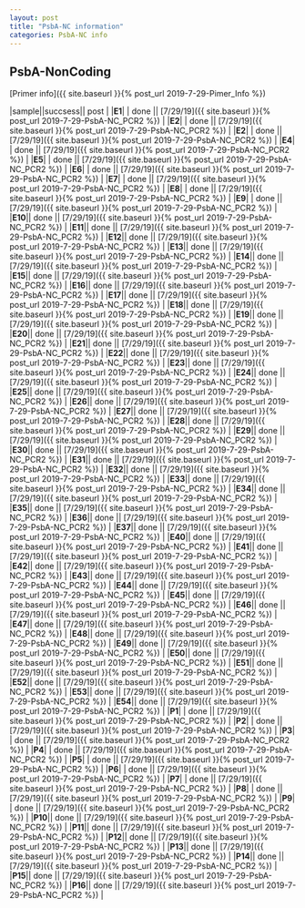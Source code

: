 ```yaml
---
layout: post
title: "PsbA-NC information"
categories: PsbA-NC info
---
```


## PsbA-NonCoding

[Primer info]({{ site.baseurl }}{% post_url 2019-7-29-Pimer_Info %})


|sample||succsess|| post |
|**E1**| | done || [7/29/19]({{ site.baseurl }}{% post_url 2019-7-29-PsbA-NC_PCR2 %}) |
|**E2**| | done || [7/29/19]({{ site.baseurl }}{% post_url 2019-7-29-PsbA-NC_PCR2 %}) |
|**E2**| | done || [7/29/19]({{ site.baseurl }}{% post_url 2019-7-29-PsbA-NC_PCR2 %}) |
|**E4**| | done || [7/29/19]({{ site.baseurl }}{% post_url 2019-7-29-PsbA-NC_PCR2 %}) |
|**E5**| | done || [7/29/19]({{ site.baseurl }}{% post_url 2019-7-29-PsbA-NC_PCR2 %}) |
|**E6**| | done || [7/29/19]({{ site.baseurl }}{% post_url 2019-7-29-PsbA-NC_PCR2 %}) |
|**E7**| | done || [7/29/19]({{ site.baseurl }}{% post_url 2019-7-29-PsbA-NC_PCR2 %}) |
|**E8**| | done || [7/29/19]({{ site.baseurl }}{% post_url 2019-7-29-PsbA-NC_PCR2 %}) |
|**E9**| | done || [7/29/19]({{ site.baseurl }}{% post_url 2019-7-29-PsbA-NC_PCR2 %}) |
|**E10**|| done || [7/29/19]({{ site.baseurl }}{% post_url 2019-7-29-PsbA-NC_PCR2 %}) |
|**E11**|| done || [7/29/19]({{ site.baseurl }}{% post_url 2019-7-29-PsbA-NC_PCR2 %}) |
|**E12**|| done || [7/29/19]({{ site.baseurl }}{% post_url 2019-7-29-PsbA-NC_PCR2 %}) |
|**E13**|| done || [7/29/19]({{ site.baseurl }}{% post_url 2019-7-29-PsbA-NC_PCR2 %}) |
|**E14**|| done || [7/29/19]({{ site.baseurl }}{% post_url 2019-7-29-PsbA-NC_PCR2 %}) |
|**E15**|| done || [7/29/19]({{ site.baseurl }}{% post_url 2019-7-29-PsbA-NC_PCR2 %}) |
|**E16**|| done || [7/29/19]({{ site.baseurl }}{% post_url 2019-7-29-PsbA-NC_PCR2 %}) |
|**E17**|| done || [7/29/19]({{ site.baseurl }}{% post_url 2019-7-29-PsbA-NC_PCR2 %}) |
|**E18**|| done || [7/29/19]({{ site.baseurl }}{% post_url 2019-7-29-PsbA-NC_PCR2 %}) |
|**E19**|| done || [7/29/19]({{ site.baseurl }}{% post_url 2019-7-29-PsbA-NC_PCR2 %}) |
|**E20**|| done || [7/29/19]({{ site.baseurl }}{% post_url 2019-7-29-PsbA-NC_PCR2 %}) |
|**E21**|| done || [7/29/19]({{ site.baseurl }}{% post_url 2019-7-29-PsbA-NC_PCR2 %}) |
|**E22**|| done || [7/29/19]({{ site.baseurl }}{% post_url 2019-7-29-PsbA-NC_PCR2 %}) |
|**E23**|| done || [7/29/19]({{ site.baseurl }}{% post_url 2019-7-29-PsbA-NC_PCR2 %}) |
|**E24**|| done || [7/29/19]({{ site.baseurl }}{% post_url 2019-7-29-PsbA-NC_PCR2 %}) |
|**E25**|| done || [7/29/19]({{ site.baseurl }}{% post_url 2019-7-29-PsbA-NC_PCR2 %}) |
|**E26**|| done || [7/29/19]({{ site.baseurl }}{% post_url 2019-7-29-PsbA-NC_PCR2 %}) |
|**E27**|| done || [7/29/19]({{ site.baseurl }}{% post_url 2019-7-29-PsbA-NC_PCR2 %}) |
|**E28**|| done || [7/29/19]({{ site.baseurl }}{% post_url 2019-7-29-PsbA-NC_PCR2 %}) |
|**E29**|| done || [7/29/19]({{ site.baseurl }}{% post_url 2019-7-29-PsbA-NC_PCR2 %}) |
|**E30**|| done || [7/29/19]({{ site.baseurl }}{% post_url 2019-7-29-PsbA-NC_PCR2 %}) |
|**E31**|| done || [7/29/19]({{ site.baseurl }}{% post_url 2019-7-29-PsbA-NC_PCR2 %}) |
|**E32**|| done || [7/29/19]({{ site.baseurl }}{% post_url 2019-7-29-PsbA-NC_PCR2 %}) |
|**E33**|| done || [7/29/19]({{ site.baseurl }}{% post_url 2019-7-29-PsbA-NC_PCR2 %}) |
|**E34**|| done || [7/29/19]({{ site.baseurl }}{% post_url 2019-7-29-PsbA-NC_PCR2 %}) |
|**E35**|| done || [7/29/19]({{ site.baseurl }}{% post_url 2019-7-29-PsbA-NC_PCR2 %}) |
|**E36**|| done || [7/29/19]({{ site.baseurl }}{% post_url 2019-7-29-PsbA-NC_PCR2 %}) |
|**E37**|| done || [7/29/19]({{ site.baseurl }}{% post_url 2019-7-29-PsbA-NC_PCR2 %}) |
|**E40**|| done || [7/29/19]({{ site.baseurl }}{% post_url 2019-7-29-PsbA-NC_PCR2 %}) |
|**E41**|| done || [7/29/19]({{ site.baseurl }}{% post_url 2019-7-29-PsbA-NC_PCR2 %}) |
|**E42**|| done || [7/29/19]({{ site.baseurl }}{% post_url 2019-7-29-PsbA-NC_PCR2 %}) |
|**E43**|| done || [7/29/19]({{ site.baseurl }}{% post_url 2019-7-29-PsbA-NC_PCR2 %}) |
|**E44**|| done || [7/29/19]({{ site.baseurl }}{% post_url 2019-7-29-PsbA-NC_PCR2 %}) |
|**E45**|| done || [7/29/19]({{ site.baseurl }}{% post_url 2019-7-29-PsbA-NC_PCR2 %}) |
|**E46**|| done || [7/29/19]({{ site.baseurl }}{% post_url 2019-7-29-PsbA-NC_PCR2 %}) |
|**E47**|| done || [7/29/19]({{ site.baseurl }}{% post_url 2019-7-29-PsbA-NC_PCR2 %}) |
|**E48**|| done || [7/29/19]({{ site.baseurl }}{% post_url 2019-7-29-PsbA-NC_PCR2 %}) |
|**E49**|| done || [7/29/19]({{ site.baseurl }}{% post_url 2019-7-29-PsbA-NC_PCR2 %}) |
|**E50**|| done || [7/29/19]({{ site.baseurl }}{% post_url 2019-7-29-PsbA-NC_PCR2 %}) |
|**E51**|| done || [7/29/19]({{ site.baseurl }}{% post_url 2019-7-29-PsbA-NC_PCR2 %}) |
|**E52**|| done || [7/29/19]({{ site.baseurl }}{% post_url 2019-7-29-PsbA-NC_PCR2 %}) |
|**E53**|| done || [7/29/19]({{ site.baseurl }}{% post_url 2019-7-29-PsbA-NC_PCR2 %}) |
|**E54**|| done || [7/29/19]({{ site.baseurl }}{% post_url 2019-7-29-PsbA-NC_PCR2 %}) |
|**P1**| | done || [7/29/19]({{ site.baseurl }}{% post_url 2019-7-29-PsbA-NC_PCR2 %}) |
|**P2**| | done || [7/29/19]({{ site.baseurl }}{% post_url 2019-7-29-PsbA-NC_PCR2 %}) |
|**P3**| | done || [7/29/19]({{ site.baseurl }}{% post_url 2019-7-29-PsbA-NC_PCR2 %}) |
|**P4**| | done || [7/29/19]({{ site.baseurl }}{% post_url 2019-7-29-PsbA-NC_PCR2 %}) |
|**P5**| | done || [7/29/19]({{ site.baseurl }}{% post_url 2019-7-29-PsbA-NC_PCR2 %}) |
|**P6**| | done || [7/29/19]({{ site.baseurl }}{% post_url 2019-7-29-PsbA-NC_PCR2 %}) |
|**P7**| | done || [7/29/19]({{ site.baseurl }}{% post_url 2019-7-29-PsbA-NC_PCR2 %}) |
|**P8**| | done || [7/29/19]({{ site.baseurl }}{% post_url 2019-7-29-PsbA-NC_PCR2 %}) |
|**P9**| | done || [7/29/19]({{ site.baseurl }}{% post_url 2019-7-29-PsbA-NC_PCR2 %}) |
|**P10**|| done || [7/29/19]({{ site.baseurl }}{% post_url 2019-7-29-PsbA-NC_PCR2 %}) |
|**P11**|| done || [7/29/19]({{ site.baseurl }}{% post_url 2019-7-29-PsbA-NC_PCR2 %}) |
|**P12**|| done || [7/29/19]({{ site.baseurl }}{% post_url 2019-7-29-PsbA-NC_PCR2 %}) |
|**P13**|| done || [7/29/19]({{ site.baseurl }}{% post_url 2019-7-29-PsbA-NC_PCR2 %}) |
|**P14**|| done || [7/29/19]({{ site.baseurl }}{% post_url 2019-7-29-PsbA-NC_PCR2 %}) |
|**P15**|| done || [7/29/19]({{ site.baseurl }}{% post_url 2019-7-29-PsbA-NC_PCR2 %}) |
|**P16**|| done || [7/29/19]({{ site.baseurl }}{% post_url 2019-7-29-PsbA-NC_PCR2 %}) |
